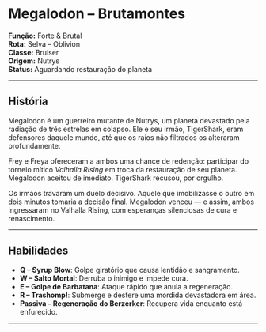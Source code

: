 # Megalodon – Brutamontes

**Função:** Forte & Brutal  
**Rota:** Selva – Oblivion  
**Classe:** Bruiser  
**Origem:** Nutrys  
**Status:** Aguardando restauração do planeta

---

## História

Megalodon é um guerreiro mutante de Nutrys, um planeta devastado pela radiação de três estrelas em colapso. Ele e seu irmão, TigerShark, eram defensores daquele mundo, até que os raios não filtrados os alteraram profundamente.

Frey e Freya ofereceram a ambos uma chance de redenção: participar do torneio mítico *Valhalla Rising* em troca da restauração de seu planeta. Megalodon aceitou de imediato. TigerShark recusou, por orgulho.

Os irmãos travaram um duelo decisivo. Aquele que imobilizasse o outro em dois minutos tomaria a decisão final. Megalodon venceu — e assim, ambos ingressaram no Valhalla Rising, com esperanças silenciosas de cura e renascimento.

---

## Habilidades

- **Q – Syrup Blow**: Golpe giratório que causa lentidão e sangramento.  
- **W – Salto Mortal**: Derruba o inimigo e impede cura.  
- **E – Golpe de Barbatana**: Ataque rápido que anula a regeneração.  
- **R – Trashomp!**: Submerge e desfere uma mordida devastadora em área.  
- **Passiva – Regeneração do Berzerker**: Recupera vida enquanto está enfurecido.

---
